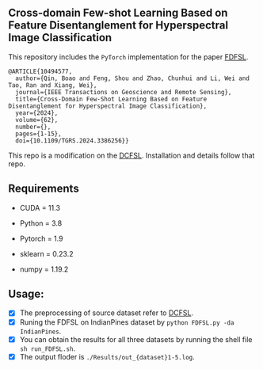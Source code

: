 ## Cross-domain Few-shot Learning Based on Feature Disentanglement for Hyperspectral Image Classification

This repository includes the `PyTorch` implementation for the paper [FDFSL](https://ieeexplore.ieee.org/document/10494577).
```
@ARTICLE{10494577,
  author={Qin, Boao and Feng, Shou and Zhao, Chunhui and Li, Wei and Tao, Ran and Xiang, Wei},
  journal={IEEE Transactions on Geoscience and Remote Sensing}, 
  title={Cross-Domain Few-Shot Learning Based on Feature Disentanglement for Hyperspectral Image Classification}, 
  year={2024},
  volume={62},
  number={},
  pages={1-15},
  doi={10.1109/TGRS.2024.3386256}}
```

This repo is a modification on the [DCFSL](https://github.com/Li-ZK/DCFSL-2021). Installation and details follow that repo.

## Requirements
* CUDA = 11.3

* Python = 3.8 

* Pytorch = 1.9 

* sklearn = 0.23.2

* numpy = 1.19.2


## Usage:
- [x] The preprocessing of source dataset refer to [DCFSL](https://github.com/Li-ZK/DCFSL-2021).
- [x] Runing the FDFSL on IndianPines dataset by `python FDFSL.py -da IndianPines`.
- [x] You can obtain the results for all three datasets by running the shell file `sh run_FDFSL.sh`.
- [x] The output floder is `./Results/out_{dataset}1-5.log`.